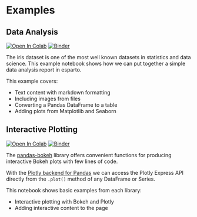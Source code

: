 # Examples

## Data Analysis

[![Open In Colab](https://colab.research.google.com/assets/colab-badge.svg)](https://colab.research.google.com/github/domvwt/esparto/blob/main/docs/examples/iris-report.ipynb)
[![Binder](https://mybinder.org/badge_logo.svg)](https://mybinder.org/v2/gh/domvwt/esparto/main?filepath=docs%2Fexamples%2Firis-report.ipynb)

The iris dataset is one of the most well known datasets in statistics and data science. This example notebook shows how we can put together a simple data analysis report in esparto.

This example covers:

* Text content with markdown formatting
* Including images from files
* Converting a Pandas DataFrame to a table
* Adding plots from Matplotlib and Seaborn

## Interactive Plotting

[![Open In Colab](https://colab.research.google.com/assets/colab-badge.svg)](https://colab.research.google.com/github/domvwt/esparto/blob/main/docs/examples/interactive-plots.ipynb)
[![Binder](https://mybinder.org/badge_logo.svg)](https://mybinder.org/v2/gh/domvwt/esparto/main?filepath=docs%2Fexamples%2Finteractive-plots.ipynb)

The [pandas-bokeh](https://github.com/PatrikHlobil/Pandas-Bokeh) library offers convenient functions for producing interactive Bokeh plots
with few lines of code.

With the [Plotly backend for Pandas](https://plotly.com/python/pandas-backend/)
we can access the Plotly Express API directly from the `.plot()` method of any DataFrame or Series.

This notebook shows basic examples from each library:

* Interactive plotting with Bokeh and Plotly
* Adding interactive content to the page

<br>
